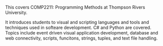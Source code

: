 This covers COMP2211: Programming Methods at Thompson Rivers University.

It introduces students to visual and scripting languages and tools and
techniques used in softeare development. C# and Python are covered. 
Topics include event driven visual application development, database
and web connectivity, scripts, funcitons, strings, tuples, and text file
handling.
